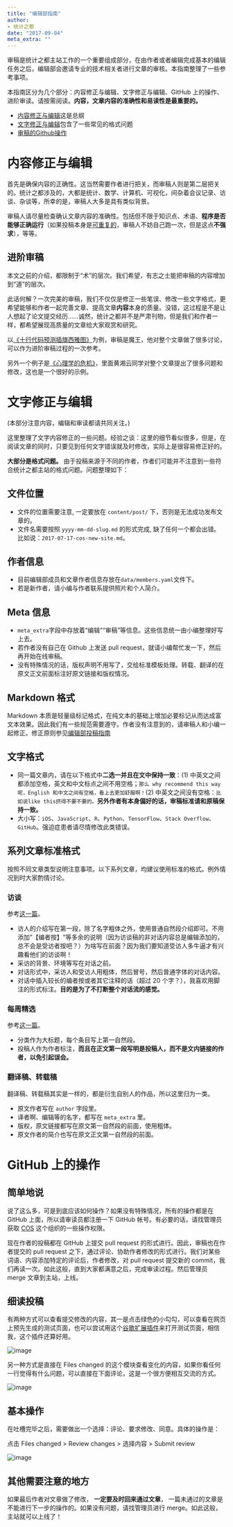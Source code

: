 ```yaml
---
title: "编辑部指南"
author:
- 统计之都
date: "2017-09-04"
meta_extra: ""
---
```


审稿是统计之都主站工作的一个重要组成部分，在由作者或者编辑完成基本的编辑任务之后，编辑部会邀请专业的技术相关者进行文章的审核。本指南整理了一些参考事项。

本指南区分为几个部分：内容修正与编辑、文字修正与编辑、GitHub 上的操作、进阶审读。请按需阅读。**内容，文章内容的准确性和易读性是最重要的。**

- [内容修正与编辑](#content)这是总纲
- [文字修正与编辑](#format)包含了一些常见的格式问题
- [审稿的Github操作](#github)


# <span id="content">内容修正与编辑</span>

首先是确保内容的正确性。这当然需要作者进行把关，而审稿人则是第二层把关的。统计之都涉及的，大都是统计、数学、计算机、可视化，间杂着会议记录、访谈、杂谈等，所幸的是，审稿人大多是具有类似背景。

审稿人请尽量检查确认文章内容的准确性。包括但不限于知识点、术语、**程序是否能够正确运行**（如果投稿本身是[可重复的](／tags/%E5%8F%AF%E9%87%8D%E5%A4%8D%E7%A0%94%E7%A9%B6)，审稿人不妨自己跑一次，但是这点**不强求**），等等。

## 进阶审稿

本文之前的介绍，都限制于“术”的层次。我们希望，有志之士能把审稿的内容增加到“道”的层次。

此话何解？一次完美的审稿，我们不仅仅是修正一些笔误、修改一些文字格式，更希望能够和作者一起完善文章、提高文章**内容**本身的质量。没错，这过程是不是让人想起了论文提交经历……诚然，统计之都并不是严肃刊物，但是我们和作者一样，都希望展现高质量的文章给大家观赏和研究。

以[《十行代码预测插旗西雅图》](https://github.com/cosname/cosx.org/pull/550)为例，审稿是魔王，他对整个文章做了很多讨论，可以作为进阶审稿过程的一次参考。

另外一个例子是[《心理学的危机》](https://github.com/cosname/cosx.org/pull/715)，里面黄湘云同学对整个文章提出了很多问题和修改，这也是一个很好的示例。


# <span id="format">文字修正与编辑</span>

(本部分注意内容，编辑和审读都请共同关注。)

这里整理了文字内容修正的一些问题。经验之谈：这里的细节看似很多，但是，在阅读文章的同时，只要见到任何文字错误就及时修改，实际上是很容易修正好的。

**大部分是格式问题。** 由于投稿来源于不同的作者，作者们可能并不注意到一些符合统计之都主站的格式问题。问题整理如下：

## 文件位置

- 文件的位置需要注意, 一定要放在 `content/post/` 下，否则是无法成功发布文章的。
- 文件名需要按照 `yyyy-mm-dd-slug.md` 的形式完成, 缺了任何一个都会出错。比如说：`2017-07-17-cos-new-site.md`。

## 作者信息

- 目前编辑部成员和文章作者信息存放在`data/members.yaml`文件下。
- 若是新作者，请小编与作者联系提供照片和个人简介。

## Meta 信息

- `meta_extra`字段中存放着“编辑”“审稿”等信息。这些信息统一由小编整理好写上去。
- 若作者没有自己在 Github 上发送 pull request，就请小编帮忙发一下，然后再开始在线审稿。
- 没有特殊情况的话，版权声明不用写了，交给标准模板处理。转载、翻译的在原文正文前面标注好原文链接和版权情况。

## Markdown 格式

Markdown 本质是轻量级标记格式，在纯文本的基础上增加必要标记从而达成富文本效果。因此我们有一些规范需要遵守。作者没有注意到的，请审稿人和小编一起修正。修正原则参见[编辑部投稿指南](https://cosx.org/contribute/#high)

## 文字格式

- 同一篇文章内，请在以下格式中**二选一并且在文中保持一致**：(1) 中英文之间都添加空格，英文和中文标点之间不用空格；`那么 why recommend this way 呢，English 和中文之间有空格，看上去更加舒服啊！`(2) 中英文之间没有空格：`比如说like this挤得不要不要的。`**另外作者有本身偏好的话，审稿标准请和原稿保持一致。**
- 大小写：`iOS`、`JavaScript`、`R`、`Python`、`TensorFlow`、`Stack Overflow`、`GitHub`。强迫症患者请尽情修改此类错误。

## 系列文章标准格式

按照不同文章类型说明注意事项。以下系列文章，均建议使用标准的格式。例外情况到时大家酌情讨论。

### 访谈

参考[这一篇](https://cosx.org/2017/06/interview-fugee-tsung/)。

- 访人的介绍写在第一段，除了名字粗体之外，使用普通自然段介绍即可。不用添加”【编者按】“等多余的说明（因为访谈稿的非对话内容总是编辑添加的，总不会是受访者按吧？）为啥写在前面？因为我们要知道受访人多牛逼才有兴趣看他们的访谈啊！
- 采访的背景、环境等写在对话之前。
- 对话形式中，采访人和受访人用粗体，然后冒号，然后普通字体的对话内容。
- 对话中插入较长的编者按或者其它注释的话（超过 20 个字？），我喜欢用脚注的形式标注。**目的是为了不打断整个对话流的感觉。**

### 每周精选

参考[这一篇](https://cosx.org/2016/04/famous-sayings)。

- 分类作为大标题，每个条目写上第一自然段。
- 投稿人作为作者标注，**而且在正文第一段写明是投稿人，而不是文内链接的作者，以免引起误会。**

### 翻译稿、转载稿

翻译稿、转载稿其实是一样的，都是衍生自别人的作品，所以这里归为一类。

- 原文作者写在 `author` 字段里。
- 译者啊、编辑等的名字，都写在 `meta_extra` 里。
- 版权，原文链接都写在原文第一自然段的前面，使用粗体。
- 原文作者的简介也写在原文正文第一自然段的前面。

# <span id="github">GitHub 上的操作</span>

## 简单地说

说了这么多，可是到底应该如何操作？如果没有特殊情况，所有的操作都是在 GitHub 上面，所以请审读员都注册一下 GitHub 帐号。有必要的话，请找管理员获取 [COS](https://github.com/cosname) 这个组织的一些操作权限。

现在作者的投稿都在 GitHub 上提交 pull request 的形式进行。因此，审稿也在作者提交的 pull request 之下，通过评论、协助作者修改的形式进行。我们对某些词语、内容添加特定的评论后，作者修改，对 pull request 提交新的 commit，我们再读一次。如此这般，直到大家都满意之后，完成审读过程。然后管理员 merge 文章到主站，上线。

## 细读投稿

有两种方式可以查看提交修改的内容，其一是点击绿色的小勾勾，可以查看在网页上预先生成的测试页面，也可以尝试用这个[谷歌扩展插件](https://github.com/Lchiffon/cosxReviewTool)来打开测试页面，相信我，这个插件还算好用。

![image](https://user-images.githubusercontent.com/7221728/30021636-9acce7fa-919a-11e7-85d5-f342a762c638.png)

另一种方式是直接在 Files changed 的这个模块查看变化的内容，如果你看任何一行觉得有什么问题，可以直接在下面评论，这是一个很方便相互交流的方式。

![image](https://user-images.githubusercontent.com/7221728/30021826-455ced00-919b-11e7-86b5-0253196203e0.png)

## 基本操作

在吐槽完毕之后，需要做出一个选择：评论、要求修改、同意。具体的操作是：

点击 Files changed > Review changes > 选择内容 > Submit review

![image](https://user-images.githubusercontent.com/7221728/30021510-305c758e-919a-11e7-8ab1-8330c3eb1869.png)

## 其他需要注意的地方

如果最后作者对文章做了修改， **一定要及时回来通过文章**， 一篇未通过的文章是不能进行下一步的操作的。如果没有问题，请找管理员进行 merge。如此这般，主站就可以上线了！


